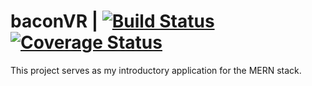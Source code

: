 # baconVR | [![Build Status](https://travis-ci.org/cameronmbacon/baconVR-back.svg?branch=master)](https://travis-ci.org/cameronmbacon/baconVR-back) [![Coverage Status](https://coveralls.io/repos/github/cameronmbacon/baconVR-back/badge.svg?branch=master)](https://coveralls.io/github/cameronmbacon/baconVR-back?branch=master)
This project serves as my introductory application for the MERN stack. 